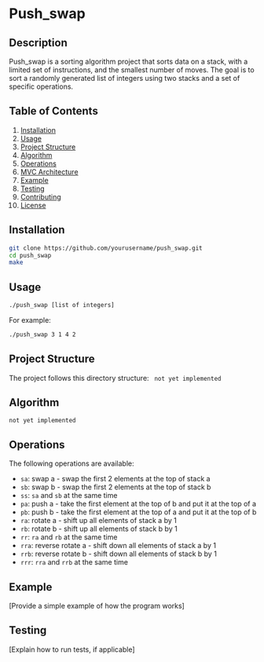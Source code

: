 # Push_swap

## Description
Push_swap is a sorting algorithm project that sorts data on a stack, with a limited set of instructions, and the smallest number of moves. The goal is to sort a randomly generated list of integers using two stacks and a set of specific operations.

## Table of Contents
1. [Installation](#installation)
2. [Usage](#usage)
3. [Project Structure](#project-structure)
4. [Algorithm](#algorithm)
5. [Operations](#operations)
6. [MVC Architecture](#mvc-architecture)
7. [Example](#example)
8. [Testing](#testing)
9. [Contributing](#contributing)
10. [License](#license)

## Installation
```bash
git clone https://github.com/yourusername/push_swap.git
cd push_swap
make
```

## Usage
```bash
./push_swap [list of integers]
```
For example:
```bash
./push_swap 3 1 4 2
```

## Project Structure
The project follows this directory structure:
```  not yet implemented ```

## Algorithm
``` not yet implemented ```

## Operations
The following operations are available:

- `sa`: swap a - swap the first 2 elements at the top of stack a
- `sb`: swap b - swap the first 2 elements at the top of stack b
- `ss`: `sa` and `sb` at the same time
- `pa`: push a - take the first element at the top of b and put it at the top of a
- `pb`: push b - take the first element at the top of a and put it at the top of b
- `ra`: rotate a - shift up all elements of stack a by 1
- `rb`: rotate b - shift up all elements of stack b by 1
- `rr`: `ra` and `rb` at the same time
- `rra`: reverse rotate a - shift down all elements of stack a by 1
- `rrb`: reverse rotate b - shift down all elements of stack b by 1
- `rrr`: `rra` and `rrb` at the same time


## Example
[Provide a simple example of how the program works]

## Testing
[Explain how to run tests, if applicable]
